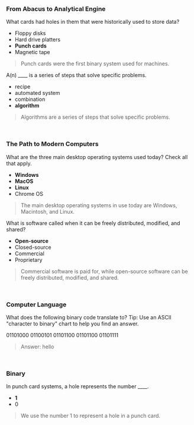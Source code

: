 ### From Abacus to Analytical Engine

What cards had holes in them that were historically used to store data?

* Floppy disks
* Hard drive platters
* **Punch cards**
* Magnetic tape

> Punch cards were the first binary system used for machines.

A(n) ____ is a series of steps that solve specific problems.

* recipe
* automated system
* combination
* **algorithm**

> Algorithms are a series of steps that solve specific problems.

<br>

### The Path to Modern Computers

What are the three main desktop operating systems used today? Check all that apply.

* **Windows**
* **MacOS**
* **Linux**
* Chrome OS

> The main desktop operating systems in use today are Windows, Macintosh, and Linux.

What is software called when it can be freely distributed, modified, and shared?

* **Open-source**
* Closed-source
* Commercial
* Proprietary

> Commercial software is paid for, while open-source software can be freely distributed, modified, and shared.

<br>

### Computer Language

What does the following binary code translate to? Tip: Use an ASCII "character to binary" chart to help you find an answer.

01101000 01100101 01101100 01101100 01101111

> Answer: hello

<br>

### Binary

In punch card systems, a hole represents the number ____.

* **1**
* 0

> We use the number 1 to represent a hole in a punch card.